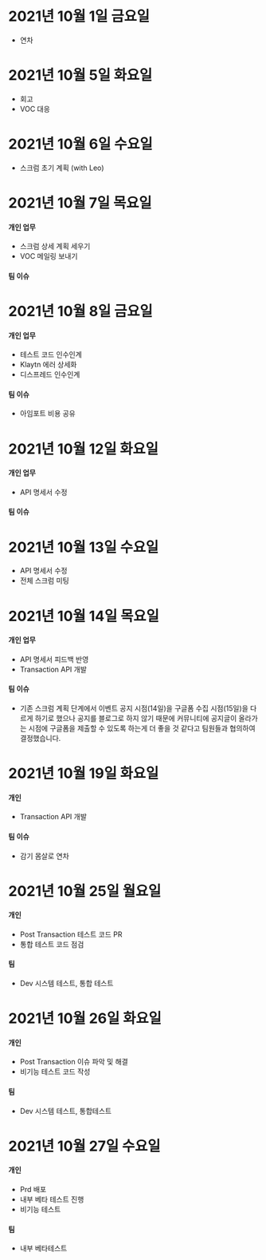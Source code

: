 
# 2021년 10월 1일 금요일 

- 연차 

# 2021년 10월 5일 화요일 

- 회고 
- VOC 대응 

# 2021년 10월 6일 수요일 

- 스크럼 초기 계획 (with Leo) 

# 2021년 10월 7일 목요일 

#### 개인 업무 
- 스크럼 상세 계획 세우기 
- VOC 메일링 보내기 

#### 팀 이슈


# 2021년 10월 8일 금요일 

#### 개인 업무

- 테스트 코드 인수인계 
- Klaytn 에러 상세화 
- 디스프레드 인수인계 

#### 팀 이슈 

- 아임포트 비용 공유

# 2021년 10월 12일 화요일 

#### 개인 업무

- API 명세서 수정 

#### 팀 이슈 

# 2021년 10월 13일 수요일

- API 명세서 수정
- 전체 스크럼 미팅

# 2021년 10월 14일 목요일 

#### 개인 업무 

- API 명세서 피드백 반영
- Transaction API 개발

#### 팀 이슈

- 기존 스크럼 계획 단계에서 이벤트 공지 시점(14일)을 구글폼 수집 시점(15일)을 다르게 하기로 했으나 공지를 블로그로 하지 않기
때문에 커뮤니티에 공지글이 올라가는 시점에 구글폼을 제출할 수 있도록 하는게 더 좋을 것 같다고 팀원들과 협의하여 결정했습니다.

# 2021년 10월 19일 화요일 

#### 개인 
- Transaction API 개발

#### 팀 이슈

- 감기 몸살로 연차

# 2021년 10월 25일 월요일 

#### 개인 

- Post Transaction 테스트 코드 PR
- 통합 테스트 코드 점검

#### 팀 

- Dev 시스템 테스트, 통합 테스트 

# 2021년 10월 26일 화요일 

#### 개인 

- Post Transaction 이슈 파악 및 해결 
- 비기능 테스트 코드 작성 

#### 팀 

- Dev 시스템 테스트, 통합테스트 

# 2021년 10월 27일 수요일 

#### 개인 

- Prd 배포 
- 내부 베타 테스트 진행
- 비기능 테스트 

#### 팀 

- 내부 베타테스트
